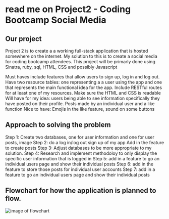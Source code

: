 # read me on Project2 - Coding Bootcamp Social Media

## Our project

Project 2 is to create a a working full-stack application that is hosted somewhere on the internet. My solution to this is to create a social media for coding bootcamp attendees.
This project will be primarly done using Sinatra, ruby, sql, HTML, CSS and possibly Javascript

Must haves include features that allow users to sign up, log in and log out. Have two resource tables: one representing a a user using the app and one that represents the main functional idea for the app. Include RESTful routes for at least one of my resources. Make sure the HTML and CSS is readable
Will have for my idea: users being able to see information specifically they have posted on their profile. Posts made by an individual user and a like function 
Nice to have: Emojis in the like feature, sound on some buttons


## Approach to solving the problem
Step 1: Create two databases, one for user information and one for user posts, image
Step 2: do a log in/log out sign up of my app
Add in the feature to create posts
Step 3: Adjust databases to be more appropriate to my solution.
Step 4: Research and implement methodoloy to only display the specific user information that is logged in
Step 5: add in a feature to go an individual users page and show their individual posts
Step 6: add in the feature to store those posts for individual user accounts
Step 7: add in a feature to go an individual users page and show their individual posts

## Flowchart for how the application is planned to flow.
![image of flowchart](https://www.figma.com/file/1TwqhGXkkzNEznj6H81i29/Untitled?node-id=0%3A1)
